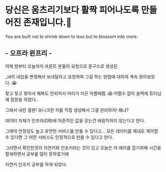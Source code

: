 # 당신은 움츠리기보다 활짝 피어나도록 만들어진 존재입니다.🌼

You are built not to shrink down to less but to blossom into more.

## - 오프라 윈프리 -

어제 밤부터 오늘까지 프론트 분들의 요청으로 몽구스로 생성된 

_id의 네임을 변경해서 보내달라고 요청하여 그걸 하는 방법에 대하여 계속 찾아보았다..😭

찾고 찾고 찾아서 해봐도 안되어서 머리가 지끈 아플때쯤..😱 어쩔수 없이 슬렉에 튜터님께 질문을 하였다..

그래서 내린 결론! 유니크한 키를 직접 생성해서 그걸 관리하자! 왜냐?

데이터 자체가 인프라(DB)에 의존적인 값을 갖는건 바람직하지 않는다고 한다.

그래야 언정성도 높고 유연한 서비스를 만들 수 있다고... 모든 데이터를 제대로 제어할 수 있다면 그 어떤 서비스도 안정적으로 만들 수 있다고 한다.

그러면서 확인한것이 자연키와 인조키라는 것이 있고 오늘은 저 에러를 잡기위해 시간을 할애하면서 공부를 많이 못하였기에 

자연키 인조키 공부를 하게 되었다.
